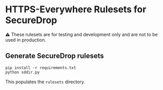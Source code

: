 # HTTPS-Everywhere Rulesets for SecureDrop

:warning: These rulesets are for testing and development only and are not to be used in production.

## Generate SecureDrop rulesets

```
pip install -r requirements.txt
python sddir.py
```

This populates the `rulesets` directory.
